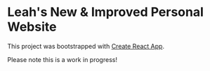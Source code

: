 # Leah's New & Improved Personal Website

This project was bootstrapped with [Create React App](https://github.com/facebook/create-react-app).

Please note this is a work in progress!

<!-- TO DO:
- make entire app responsive/centered
- contact links at footer of page - get scrollbar to disappear
- try grid on portfolio page so that card size is responsive
- test contrast / find a better color palette for website
- make title name navigate to homepage
- change favicon
- add shadows/borders to create depth/dimension?
- make sure fonts (style, weight, size, color etc), colors, hover effects, link effects, spacing (margin, padding, width/height) are all uniform
- update resumes/huntr etc with new website link
- reupload new resumes to Resumes component
-->